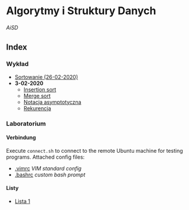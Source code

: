 # Algorytmy i Struktury Danych
###### AiSD

## Index

  ### Wykład
  - [Sortowanie (26-02-2020)](sortowanie.md)
  - **3-02-2020**
    - [Insertion sort](insertion-sort.md)
    - [Merge sort](merge-sort.md)
    - [Notacja asymptotyczna](notacja-asymptotyczna.md)
    - [Rekurencja](rekurencja.md)

  ### Laboratorium
  #### Verbindung

  Execute `connect.sh` to connect to the remote Ubuntu machine for testing programs.
  Attached config files:

  - [.vimrc](lab/.vimrc) *VIM standard config*
  - [.bashrc](lab/.bashrc) *custom bash prompt*

  #### Listy
  - [Lista 1](lab/lista-1/readme.md)
